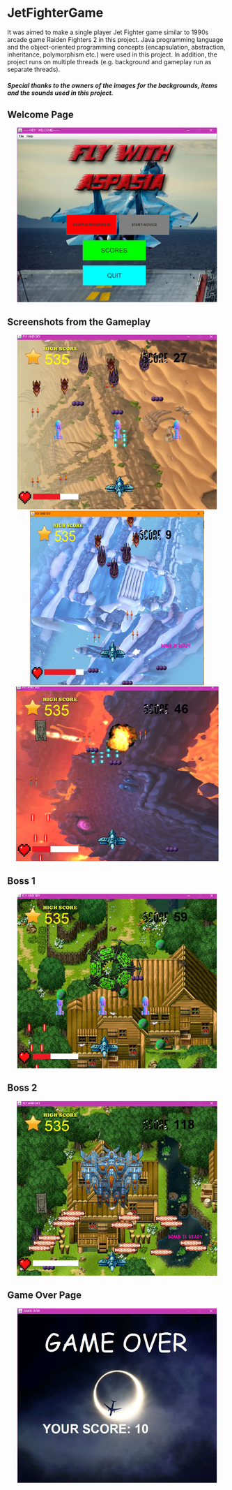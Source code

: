# JetFighterGame
It was aimed to make a single player Jet Fighter game similar to 1990s arcade game Raiden Fighters 2 in this project. Java programming language and the object-oriented programming concepts (encapsulation, abstraction, inheritance, polymorphism etc.) were used in this project. In addition, the project runs on multiple threads (e.g. background and gameplay run as separate threads).
<h5> Special thanks to the owners of the images for the backgrounds, items and the sounds used in this project. </h5>

## Welcome Page
<p align="center">
<img height="400" src="Screenshots/Welcome_page.PNG" alt="ss"/>
</p>

## Screenshots from the Gameplay
<p align="center">
<img height="400" src="Screenshots/gameplay1.PNG" alt="ss"/>
<img height="400" src="Screenshots/gameplay2.PNG" alt="ss"/>
<img height="400" src="Screenshots/gameplay4.PNG" alt="ss"/>  
</p>

## Boss 1
<p align="center">
<img height="400" src="Screenshots/boss1.PNG" alt="ss"/>
</p>

## Boss 2
<p align="center">
<img height="400" src="Screenshots/boss2.PNG" alt="ss"/>
</p>

## Game Over Page
<p align="center">
<img height="400" src="Screenshots/Game_over.PNG" alt="ss"/>
</p>


